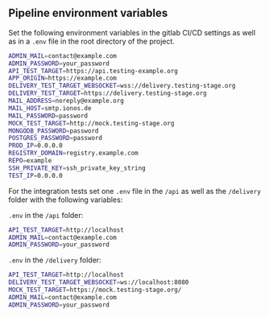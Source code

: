 ## Pipeline environment variables

Set the following environment variables in the gitlab CI/CD settings as well as in a `.env` file in the root directory of the project.

```sh
ADMIN_MAIL=contact@example.com
ADMIN_PASSWORD=your_password
API_TEST_TARGET=https://api.testing-example.org
APP_ORIGIN=https://example.com
DELIVERY_TEST_TARGET_WEBSOCKET=wss://delivery.testing-stage.org
DELIVERY_TEST_TARGET=https://delivery.testing-stage.org
MAIL_ADDRESS=noreply@example.org
MAIL_HOST=smtp.ionos.de
MAIL_PASSWORD=password
MOCK_TEST_TARGET=http://mock.testing-stage.org
MONGODB_PASSWORD=password
POSTGRES_PASSWORD=password
PROD_IP=0.0.0.0
REGISTRY_DOMAIN=registry.example.com
REPO=example
SSH_PRIVATE_KEY=ssh_private_key_string
TEST_IP=0.0.0.0
```

For the integration tests set one `.env` file in the `/api` as well as the `/delivery` folder with the following variables:

`.env` in the `/api` folder:
```sh
API_TEST_TARGET=http://localhost
ADMIN_MAIL=contact@example.com
ADMIN_PASSWORD=your_password
```

`.env` in the `/delivery` folder:

```sh
API_TEST_TARGET=http://localhost
DELIVERY_TEST_TARGET_WEBSOCKET=ws://localhost:8080
MOCK_TEST_TARGET=https://mock.testing-stage.org/
ADMIN_MAIL=contact@example.com
ADMIN_PASSWORD=your_password
```
